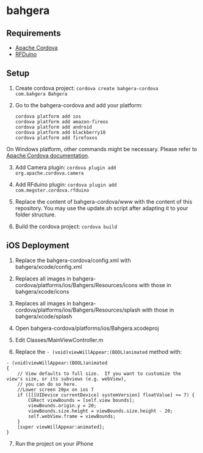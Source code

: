 <h1>bahgera</h1>

<h2>Requirements</h2>
<ul>
	<li><a href="http://cordova.apache.org/">Apache Cordova</a></li>
	<li><a href="http://www.rfduino.com/">RFDuino</a></li>
</ul>

<h2>Setup</h2>

1. Create cordova project:
<code>cordova create bahgera-cordova com.bahgera Bahgera</code>

2. Go to the bahgera-cordova and add your platform:
	<div><code>cordova platform add ios</code></div>
	<div><code>cordova platform add amazon-fireos</code></div>
	<div><code>cordova platform add android</code></div>
    <div><code>cordova platform add blackberry10</code></div>
    <div><code>cordova platform add firefoxos</code></div>
On Windows platform, other commands might be necessary. Please refer to <a href="http://cordova.apache.org/docs/en/4.0.0//guide_cli_index.md.html#The%20Command-Line%20Interface">Apache Cordova documentation</a>.

3. Add Camera plugin:
<code>cordova plugin add org.apache.cordova.camera</code>

4. Add RFduino plugin:
<code>cordova plugin add com.megster.cordova.rfduino</code>

5. Replace the content of bahgera-cordova/www with the content of this repository. You may use the update.sh script after adapting it to your folder structure.

6. Build the cordova project:
<code>cordova build</code>

<h2>iOS Deployment</h2>

1. Replace the bahgera-cordova/config.xml with bahgera/xcode/config.xml

2. Replaces all images in bahgera-cordova/platforms/ios/Bahgers/Resources/icons with those in bahgera/xcode/icons

3. Replaces all images in bahgera-cordova/platforms/ios/Bahgers/Resources/splash with those in bahgera/xcode/splash

4. Open bahgera-cordova/platforms/ios/Bahgera.xcodeproj

5. Edit Classes/MainViewController.m

6. Replace the <code>- (void)viewWillAppear:(BOOL)animated</code> method with:
<div><code>- (void)viewWillAppear:(BOOL)animated</code></div>
<div><code>{</code></div>
<div><code>    // View defaults to full size.  If you want to customize the view's size, or its subviews (e.g. webView),</code></div>
<div><code>    // you can do so here.</code></div>
<div><code>    //Lower screen 20px on ios 7</code></div>
<div><code>    if ([[[UIDevice currentDevice] systemVersion] floatValue] >= 7) {</code></div>
<div><code>        CGRect viewBounds = [self.view bounds];</code></div>
<div><code>        viewBounds.origin.y = 20;</code></div>
<div><code>        viewBounds.size.height = viewBounds.size.height - 20;</code></div>
<div><code>        self.webView.frame = viewBounds;</code></div>
<div><code>    }</code></div>
<div><code>    [super viewWillAppear:animated];</code></div>
<div><code>}</code></div>

7. Run the project on your iPhone
